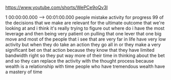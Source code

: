 https://www.youtube.com/shorts/WePCe9oQv3I

1 00:00:00.000 --\> 00:01:00.000 people mistake activity for progress 99
of the decisions that we make are relevant for the ultimate outcome that
we're looking at and i think it's really trying to figure out where do i
have the most leverage and then being very patient on pulling that one
lever that one big move and most of the people that i see that are very
far in life have very low activity but when they do take an action they
go all in or they make a very significant bet on that action because
they know that they have limited bandwidth right so they put way more of
their time in thinking about the bet and so they can replace the
activity with the thought process because wealth is a relationship with
time people who have tremendous wealth have a mastery of time
